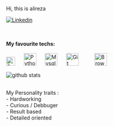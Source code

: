 Hi, this is alireza

[![Linkedin](https://img.shields.io/badge/LinkedIn-0077B5?style=for-the-badge&logo=linkedin&logoColor=white)](https://www.linkedin.com/in/alireza-alizadeh-720573259/)

<br>
<br>
<b>My favourite techs: </b>
<br>
<br>
<img alt="Solidiy" title="Solidity" src="https://en.bitcoinwiki.org/upload/en/images/thumb/d/d5/Solidity.png/400px-Solidity.png" height="24">
&nbsp;&nbsp;&nbsp;&nbsp;
<img alt="Python" title="python" src="https://upload.wikimedia.org/wikipedia/commons/thumb/0/0a/Python.svg/180px-Python.svg.png" height="34">
&nbsp;&nbsp;&nbsp;&nbsp;
<img alt="Mysql" title="Mysql" src="https://www.developer.com/wp-content/uploads/2021/10/MySQL-Database-Tutorials.png" height="34">
&nbsp;&nbsp;&nbsp;&nbsp;
<img alt="Git" title="Git" src="https://1000logos.net/wp-content/uploads/2020/08/Git-Emblem-500x313.jpg" height="34">
&nbsp;&nbsp;&nbsp;&nbsp;
<img style="display: none" alt="Hardhat" title="Hardhat" src="https://c.gitcoin.co/grants/32b6fabb70180e949a0490be4d9f1a2d/Hardhat-color-logotype-vertical.svg" height="34">
&nbsp;&nbsp;&nbsp;&nbsp;
<img alt="Brownie" title="Brownie" src="https://avatars.githubusercontent.com/u/49376037?s=200&v=4.png" height="34">
&nbsp;&nbsp;&nbsp;&nbsp;



![github stats](https://github-readme-stats.vercel.app/api?username=AlizadeAlireza&show_icons=true)


<br>
My Personality traits :
<br>- Hardworking
<br>- Curious / Debbuger
<br>- Result based 
<br>- Detailed oriented
<br>
<br>
